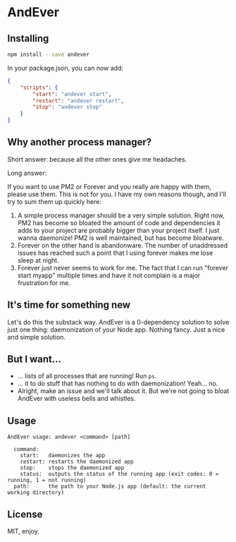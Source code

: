 # AndEver

## Installing

```sh
npm install --save andever
```

In your package.json, you can now add:

```json
{
	"scripts": {
		"start": "andever start",
		"restart": "andever restart",
		"stop": "andever stop"
	}
}
```

## Why another process manager?

Short answer: because all the other ones give me headaches.

Long answer:

If you want to use PM2 or Forever and you really are happy with them, please use them. This is not for you. I have my
own reasons though, and I'll try to sum them up quickly here:

1. A simple process manager should be a very simple solution.
   Right now, PM2 has become so bloated the amount of code and dependencies it adds to your project are probably bigger
   than your project itself. I just wanna daemonize! PM2 is well maintained, but has become bloatware.
3. Forever on the other hand is abandonware. The number of unaddressed issues has reached such a point that I using
   forever makes me lose sleep at night.
3. Forever just never seems to work for me. The fact that I can run "forever start myapp" multiple times and have it not
   complain is a major frustration for me.

## It's time for something new

Let's do this the substack way. AndEver is a 0-dependency solution to solve just one thing: daemonization of your Node
app. Nothing fancy. Just a nice and simple solution.

## But I want...

* ... lists of all processes that are running! Run `ps`.
* ... it to do stuff that has nothing to do with daemonization! Yeah... no.
* Alright, make an issue and we'll talk about it. But we're not going to bloat AndEver with useless bells and whistles.

## Usage

```
AndEver usage: andever <command> [path]

  command:
	start:   daemonizes the app
	restart: restarts the daemonized app
	stop:    stops the daemonized app
	status:  outputs the status of the running app (exit codes: 0 = running, 1 = not running)
  path:      the path to your Node.js app (default: the current working directory)
```

## License

MIT, enjoy.
